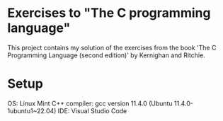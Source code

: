 # Exercises to "The C programming language"

This project contains my solution of the exercises from the book
'The C Programming Language (second edition)' by Kernighan and Ritchie.

# Setup

OS: Linux Mint
C++ compiler: gcc version 11.4.0 (Ubuntu 11.4.0-1ubuntu1~22.04)
IDE: Visual Studio Code
